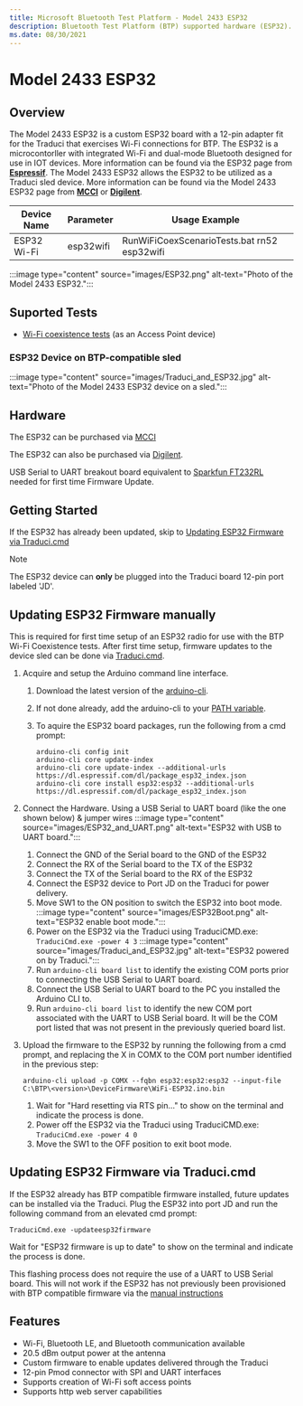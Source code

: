 ```yaml
---
title: Microsoft Bluetooth Test Platform - Model 2433 ESP32
description: Bluetooth Test Platform (BTP) supported hardware (ESP32).
ms.date: 08/30/2021
---
```


# Model 2433 ESP32

## Overview

The Model 2433 ESP32 is a custom ESP32 board with a 12-pin adapter fit for the Traduci that exercises Wi-Fi connections for BTP. The ESP32 is a microcontorller with integrated Wi-Fi and dual-mode Bluetooth designed for use in IOT devices. More information can be found via the ESP32 page from [**Espressif**](https://www.espressif.com/en/products/socs/esp32).
The Model 2433 ESP32 allows the ESP32 to be utilized as a Traduci sled device. More information can be found via the Model 2433 ESP32 page from [**MCCI**](https://store.mcci.com/products/esp32-sled) or [**Digilent**](https://digilent.com/shop/pmod-esp32-wireless-communication-module).

| Device Name | Parameter | Usage Example |
| --- | --- | --- |
| ESP32 Wi-Fi | esp32wifi | RunWiFiCoexScenarioTests.bat rn52 esp32wifi |

:::image type="content" source="images/ESP32.png" alt-text="Photo of the Model 2433 ESP32.":::

## Suported Tests

- [Wi-Fi coexistence tests](testing-BTP-tests-wifi.md) (as an Access Point device)

### ESP32 Device on BTP-compatible sled

:::image type="content" source="images/Traduci_and_ESP32.jpg" alt-text="Photo of the Model 2433 ESP32 device on a sled.":::

## Hardware

The ESP32 can be purchased via [MCCI](https://store.mcci.com/products/esp32-sled/)

The ESP32 can also be purchased via [Digilent](https://digilent.com/shop/pmod-esp32-wireless-communication-module/).

USB Serial to UART breakout board equivalent to [Sparkfun FT232RL](https://www.sparkfun.com/products/12731) needed for first time Firmware Update.

## Getting Started

If the ESP32 has already been updated, skip to [Updating ESP32 Firmware via Traduci.cmd](testing-BTP-hw-esp32.md#updating-esp32-firmware-via-traducicmd)

> [!NOTE]
> The ESP32 device can **only** be plugged into the Traduci board 12-pin port labeled 'JD'.

## Updating ESP32 Firmware manually

This is required for first time setup of an ESP32 radio for use with the BTP Wi-Fi Coexistence tests. After first time setup, firmware updates to the device sled can be done via [Traduci.cmd](testing-BTP-hw-esp32.md#updating-esp32-firmware-via-traducicmd).  

1.  Acquire and setup the Arduino command line interface.
    1. Download the latest version of the [arduino-cli](https://arduino.github.io/arduino-cli/latest/installation/#download).
    1. If not done already, add the arduino-cli to your [PATH variable](/windows-server/administration/windows-commands/path).
    1. To aquire the ESP32 board packages, run the following from a cmd prompt:

        ```console
        arduino-cli config init
        arduino-cli core update-index
        arduino-cli core update-index --additional-urls https://dl.espressif.com/dl/package_esp32_index.json
        arduino-cli core install esp32:esp32 --additional-urls https://dl.espressif.com/dl/package_esp32_index.json
        ```

1. Connect the Hardware.
Using a USB Serial to UART board (like the one shown below) & jumper wires
    :::image type="content" source="images/ESP32_and_UART.png" alt-text="ESP32 with USB to UART board.":::

    1. Connect the GND of the Serial board to the GND of the ESP32
    1. Connect the RX of the Serial board to the TX of the ESP32
    1. Connect the TX of the Serial board to the RX of the ESP32
    1. Connect the ESP32 device to Port JD on the Traduci for power delivery.
    1. Move SW1 to the ON position to switch the ESP32 into boot mode.
        :::image type="content" source="images/ESP32Boot.png" alt-text="ESP32 enable boot mode.":::
    1. Power on the ESP32 via the Traduci using TraduciCMD.exe: `TraduciCmd.exe -power 4 3`
        :::image type="content" source="images/Traduci_and_ESP32.jpg" alt-text="ESP32 powered on by Traduci.":::
    1. Run `arduino-cli board list` to identify the existing COM ports prior to connecting the USB Serial to UART board.
    1. Connect the USB Serial to UART board to the PC you installed the Arduino CLI to.
    1. Run `arduino-cli board list` to identify the new COM port associated with the UART to USB Serial board. It will be the COM port listed that was not present in the previously queried board list.

1. Upload the firmware to the ESP32 by running the following from a cmd prompt, and replacing the X in COMX to the COM port number identified in the previous step:

    ```console
    arduino-cli upload -p COMX --fqbn esp32:esp32:esp32 --input-file C:\BTP\<version>\DeviceFirmware\WiFi-ESP32.ino.bin
    ```

    1. Wait for "Hard resetting via RTS pin..." to show on the terminal and indicate the process is done.
    1. Power off the ESP32 via the Traduci using TraduciCMD.exe: `TraduciCmd.exe -power 4 0`
    1. Move the SW1 to the OFF position to exit boot mode.

## Updating ESP32 Firmware via Traduci.cmd

If the ESP32 already has BTP compatible firmware installed, future updates can be installed via the Traduci. Plug the ESP32 into port JD and run the following command from an elevated cmd prompt:

```console
TraduciCmd.exe -updateesp32firmware
```

Wait for "ESP32 firmware is up to date" to show on the terminal and indicate the process is done.

This flashing process does not require the use of a UART to USB Serial board. This will not work if the ESP32 has not previously been provisioned with BTP compatible firmware via the [manual instructions](testing-BTP-hw-esp32.md#updating-esp32-firmware-manually)

## Features

- Wi-Fi, Bluetooth LE, and Bluetooth communication available
- 20.5 dBm output power at the antenna
- Custom firmware to enable updates delivered through the Traduci
- 12-pin Pmod connector with SPI and UART interfaces
- Supports creation of Wi-Fi soft access points
- Supports http web server capabilities
